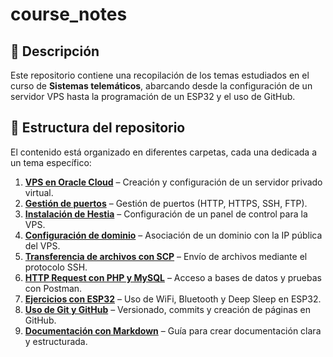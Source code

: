 # course_notes
## 📌 Descripción
Este repositorio contiene una recopilación de los temas estudiados en el curso de **Sistemas telemáticos**, abarcando desde la configuración de un servidor VPS hasta la programación de un ESP32 y el uso de GitHub.

## 📂 Estructura del repositorio
El contenido está organizado en diferentes carpetas, cada una dedicada a un tema específico:

1. **[VPS en Oracle Cloud](./01_VPS_OracleCloud/README.md)** – Creación y configuración de un servidor privado virtual.
2. **[Gestión de puertos](./02_Gestion_Puertos/README.md)** – Gestión de puertos (HTTP, HTTPS, SSH, FTP).
3. **[Instalación de Hestia](./03_HestiaCP/README.md)** – Configuración de un panel de control para la VPS.
4. **[Configuración de dominio](./04_Dominio/README.md)** – Asociación de un dominio con la IP pública del VPS.
5. **[Transferencia de archivos con SCP](./05_SCP/README.md)** – Envío de archivos mediante el protocolo SSH.
6. **[HTTP Request con PHP y MySQL](./06_PHP_MySQL/README.md)** – Acceso a bases de datos y pruebas con Postman.
7. **[Ejercicios con ESP32](./07_ESP32/README.md)** – Uso de WiFi, Bluetooth y Deep Sleep en ESP32.
8. **[Uso de Git y GitHub](./08_Git_GitHub/README.md)** – Versionado, commits y creación de páginas en GitHub.
9. **[Documentación con Markdown](./09_Markdown/README.md)** – Guía para crear documentación clara y estructurada.
